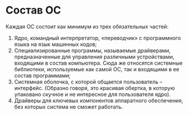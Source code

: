 # Состав ОС

Каждая ОС состоит как минимум из трех обязательных частей: 
1. Ядро, командный интерпретатор, «переводчик» с программного языка на язык машинных кодов; 
2. Специализированные программы, называемые драйверами, предназначенные для управления различными устройствами, входящими в состав компьютера. Сюда же относятся системные библиотеки, используемые как самой ОС, так и входящими в ее состав программами; 
3. Системная оболочка, с которой общается пользователь – интерфейс. (Образно говоря, это красивая обертка, в которую упаковано скучное и не интересное для пользователя ядро).
4. Драйверы для ключевых компонентов аппаратного обеспечения, без которых система не сможет работать. 




